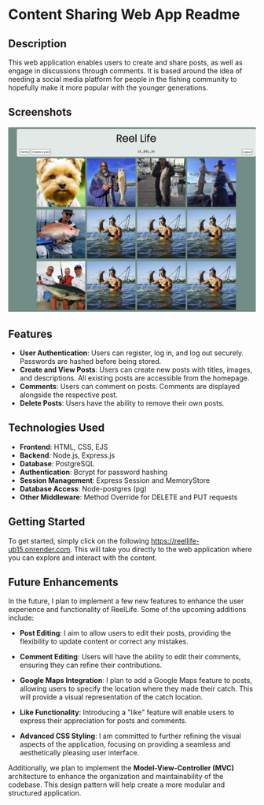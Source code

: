 # Content Sharing Web App Readme

## Description

This web application enables users to create and share posts, as well as engage in discussions through comments. It is based around the idea of needing a social media platform for people in the fishing community to hopefully make it more popular with the younger generations.

## Screenshots

![img](screenshots/Screenshot%202023-09-29%20at%2010.01.11%20am.png)

## Features

- **User Authentication**: Users can register, log in, and log out securely. Passwords are hashed before being stored.
- **Create and View Posts**: Users can create new posts with titles, images, and descriptions. All existing posts are accessible from the homepage.
- **Comments**: Users can comment on posts. Comments are displayed alongside the respective post.
- **Delete Posts**: Users have the ability to remove their own posts.

## Technologies Used

- **Frontend**: HTML, CSS, EJS
- **Backend**: Node.js, Express.js
- **Database**: PostgreSQL
- **Authentication**: Bcrypt for password hashing
- **Session Management**: Express Session and MemoryStore
- **Database Access**: Node-postgres (pg)
- **Other Middleware**: Method Override for DELETE and PUT requests

## Getting Started

To get started, simply click on the following  https://reellife-ub15.onrender.com. This will take you directly to the web application where you can explore and interact with the content.

## Future Enhancements

In the future, I plan to implement a few new features to enhance the user experience and functionality of ReelLife. Some of the upcoming additions include:

- **Post Editing**: I aim to allow users to edit their posts, providing the flexibility to update content or correct any mistakes.

- **Comment Editing**: Users will have the ability to edit their comments, ensuring they can refine their contributions.

- **Google Maps Integration**: I plan to add a Google Maps feature to posts, allowing users to specify the location where they made their catch. This will provide a visual representation of the catch location.

- **Like Functionality**: Introducing a "like" feature will enable users to express their appreciation for posts and comments.

- **Advanced CSS Styling**: I am committed to further refining the visual aspects of the application, focusing on providing a seamless and aesthetically pleasing user interface.

Additionally, we plan to implement the **Model-View-Controller (MVC)** architecture to enhance the organization and maintainability of the codebase. This design pattern will help create a more modular and structured application.


